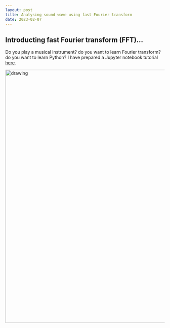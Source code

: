 ```yaml
---
layout: post
title: Analysing sound wave using fast Fourier transform
date: 2023-02-07
---
```


## Introducting fast Fourier transform (FFT)...

Do you play a musical instrument? do you want to learn Fourier transform? do you want to learn Python? I have prepared a Jupyter notebook tutorial [here].

<img src="https://elsentjhung.github.io/figures/Fourier-transform.png" alt="drawing" width="800"/>

[here]: https://nbviewer.org/github/elsentjhung/sound-wave-analyser/blob/master/sound_analyser.ipynb
